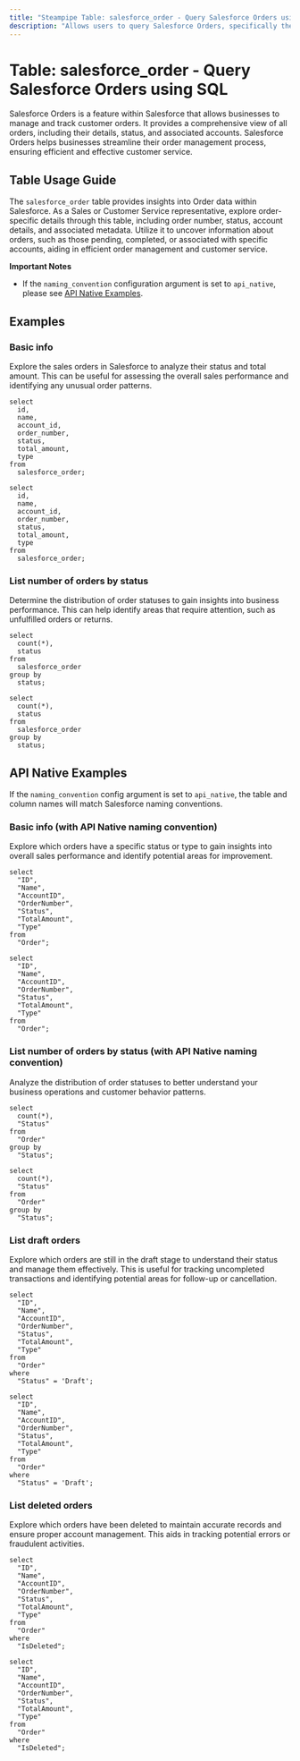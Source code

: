 ```yaml
---
title: "Steampipe Table: salesforce_order - Query Salesforce Orders using SQL"
description: "Allows users to query Salesforce Orders, specifically the details of all orders, providing insights into order data and related patterns."
---
```


# Table: salesforce_order - Query Salesforce Orders using SQL

Salesforce Orders is a feature within Salesforce that allows businesses to manage and track customer orders. It provides a comprehensive view of all orders, including their details, status, and associated accounts. Salesforce Orders helps businesses streamline their order management process, ensuring efficient and effective customer service.

## Table Usage Guide

The `salesforce_order` table provides insights into Order data within Salesforce. As a Sales or Customer Service representative, explore order-specific details through this table, including order number, status, account details, and associated metadata. Utilize it to uncover information about orders, such as those pending, completed, or associated with specific accounts, aiding in efficient order management and customer service.

**Important Notes**
- If the `naming_convention` configuration argument is set to `api_native`, please see [API Native Examples](https://hub.steampipe.io/plugins/turbot/salesforce/tables/salesforce_account#api_native_examples).

## Examples

### Basic info
Explore the sales orders in Salesforce to analyze their status and total amount. This can be useful for assessing the overall sales performance and identifying any unusual order patterns.

```sql+postgres
select
  id,
  name,
  account_id,
  order_number,
  status,
  total_amount,
  type
from
  salesforce_order;
```

```sql+sqlite
select
  id,
  name,
  account_id,
  order_number,
  status,
  total_amount,
  type
from
  salesforce_order;
```

### List number of orders by status
Determine the distribution of order statuses to gain insights into business performance. This can help identify areas that require attention, such as unfulfilled orders or returns.

```sql+postgres
select
  count(*),
  status
from
  salesforce_order
group by
  status;
```

```sql+sqlite
select
  count(*),
  status
from
  salesforce_order
group by
  status;
```

## API Native Examples

If the `naming_convention` config argument is set to `api_native`, the table and column names will match Salesforce naming conventions.

### Basic info (with API Native naming convention)
Explore which orders have a specific status or type to gain insights into overall sales performance and identify potential areas for improvement.

```sql+postgres
select
  "ID",
  "Name",
  "AccountID",
  "OrderNumber",
  "Status",
  "TotalAmount",
  "Type"
from
  "Order";
```

```sql+sqlite
select
  "ID",
  "Name",
  "AccountID",
  "OrderNumber",
  "Status",
  "TotalAmount",
  "Type"
from
  "Order";
```

### List number of orders by status (with API Native naming convention)
Analyze the distribution of order statuses to better understand your business operations and customer behavior patterns.

```sql+postgres
select
  count(*),
  "Status"
from
  "Order"
group by
  "Status";
```

```sql+sqlite
select
  count(*),
  "Status"
from
  "Order"
group by
  "Status";
```

### List draft orders
Explore which orders are still in the draft stage to understand their status and manage them effectively. This is useful for tracking uncompleted transactions and identifying potential areas for follow-up or cancellation.

```sql+postgres
select
  "ID",
  "Name",
  "AccountID",
  "OrderNumber",
  "Status",
  "TotalAmount",
  "Type"
from
  "Order"
where
  "Status" = 'Draft';
```

```sql+sqlite
select
  "ID",
  "Name",
  "AccountID",
  "OrderNumber",
  "Status",
  "TotalAmount",
  "Type"
from
  "Order"
where
  "Status" = 'Draft';
```

### List deleted orders
Explore which orders have been deleted to maintain accurate records and ensure proper account management. This aids in tracking potential errors or fraudulent activities.

```sql+postgres
select
  "ID",
  "Name",
  "AccountID",
  "OrderNumber",
  "Status",
  "TotalAmount",
  "Type"
from
  "Order"
where
  "IsDeleted";
```

```sql+sqlite
select
  "ID",
  "Name",
  "AccountID",
  "OrderNumber",
  "Status",
  "TotalAmount",
  "Type"
from
  "Order"
where
  "IsDeleted";
```